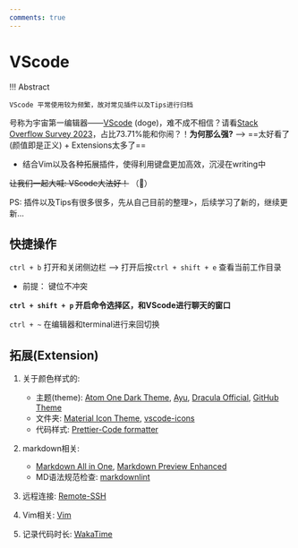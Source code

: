 ```yaml
---
comments: true
---
```


# VScode

!!! Abstract  

    VScode 平常使用较为频繁，故对常见插件以及Tips进行归档 

号称为宇宙第一编辑器——[VScode](https://code.visualstudio.com/) (doge)，难不成不相信？请看[Stack Overflow Survey 2023](https://survey.stackoverflow.co/2023/#most-popular-technologies-tools-tech:~:text=86%2C544%20responses-,Visual%20Studio%20Code,-73.71%25)，占比73.71%能和你闹？！**为何那么强?**  --> ==太好看了(颜值即是正义) + Extensions太多了==

- 结合Vim以及各种拓展插件，使得利用键盘更加高效，沉浸在writing中

~~让我们一起大喊: VScode大法好！~~ （🤣）

PS: 插件以及Tips有很多很多，先从自己目前的整理>，后续学习了新的，继续更新...

## 快捷操作

`ctrl + b` 打开和关闭侧边栏 --> 打开后按`ctrl + shift + e` 查看当前工作目录
  
- 前提： 键位不冲突

**`ctrl + shift + p` 开启命令选择区，和VScode进行聊天的窗口**

`ctrl + ~` 在编辑器和terminal进行来回切换

## 拓展(Extension)

1. 关于颜色样式的:
    - 主题(theme): [Atom One Dark Theme](https://marketplace.visualstudio.com/items?itemName=akamud.vscode-theme-onedark), [Ayu](https://marketplace.visualstudio.com/items?itemName=teabyii.ayu), [Dracula Official](https://marketplace.visualstudio.com/items?itemName=dracula-theme.theme-dracula), [GitHub Theme](https://marketplace.visualstudio.com/items?itemName=GitHub.github-vscode-theme)
    - 文件夹: [Material Icon Theme](https://marketplace.visualstudio.com/items?itemName=PKief.material-icon-theme), [vscode-icons](https://marketplace.visualstudio.com/items?itemName=vscode-icons-team.vscode-icons)
    - 代码样式: [Prettier-Code formatter](https://marketplace.visualstudio.com/items?itemName=esbenp.prettier-vscode)

2. markdown相关:
    - [Markdown All in One](https://marketplace.visualstudio.com/items?itemName=yzhang.markdown-all-in-one), [Markdown Preview Enhanced](https://marketplace.visualstudio.com/items?itemName=shd101wyy.markdown-preview-enhanced)
    - MD语法规范检查: [markdownlint](https://marketplace.visualstudio.com/items?itemName=DavidAnson.vscode-markdownlint)
3. 远程连接: [Remote-SSH](https://marketplace.visualstudio.com/items?itemName=ms-vscode-remote.remote-ssh)
4. Vim相关: [Vim](https://marketplace.visualstudio.com/items?itemName=vscodevim.vim)
5. 记录代码时长: [WakaTime](https://marketplace.visualstudio.com/items?itemName=WakaTime.vscode-wakatime)
